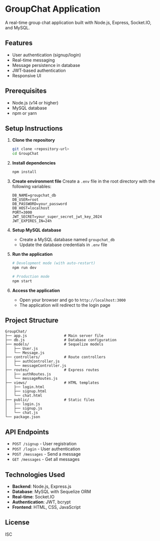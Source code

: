 # GroupChat Application

A real-time group chat application built with Node.js, Express, Socket.IO, and MySQL.

## Features

- User authentication (signup/login)
- Real-time messaging
- Message persistence in database
- JWT-based authentication
- Responsive UI

## Prerequisites

- Node.js (v14 or higher)
- MySQL database
- npm or yarn

## Setup Instructions

1. **Clone the repository**
   ```bash
   git clone <repository-url>
   cd GroupChat
   ```

2. **Install dependencies**
   ```bash
   npm install
   ```

3. **Create environment file**
   Create a `.env` file in the root directory with the following variables:
   ```
   DB_NAME=groupchat_db
   DB_USER=root
   DB_PASSWORD=your_password
   DB_HOST=localhost
   PORT=3000
   JWT_SECRET=your_super_secret_jwt_key_2024
   JWT_EXPIRES_IN=24h
   ```

4. **Setup MySQL database**
   - Create a MySQL database named `groupchat_db`
   - Update the database credentials in `.env` file

5. **Run the application**
   ```bash
   # Development mode (with auto-restart)
   npm run dev
   
   # Production mode
   npm start
   ```

6. **Access the application**
   - Open your browser and go to `http://localhost:3000`
   - The application will redirect to the login page

## Project Structure

```
GroupChat/
├── app.js                 # Main server file
├── db.js                  # Database configuration
├── models/                # Sequelize models
│   ├── User.js
│   └── Message.js
├── controllers/           # Route controllers
│   ├── authController.js
│   └── messageController.js
├── routes/                # Express routes
│   ├── authRoutes.js
│   └── messageRoutes.js
├── views/                 # HTML templates
│   ├── login.html
│   ├── signup.html
│   └── chat.html
├── public/                # Static files
│   ├── login.js
│   ├── signup.js
│   └── chat.js
└── package.json
```

## API Endpoints

- `POST /signup` - User registration
- `POST /login` - User authentication
- `POST /messages` - Send a message
- `GET /messages` - Get all messages

## Technologies Used

- **Backend**: Node.js, Express.js
- **Database**: MySQL with Sequelize ORM
- **Real-time**: Socket.IO
- **Authentication**: JWT, bcrypt
- **Frontend**: HTML, CSS, JavaScript

## License

ISC 